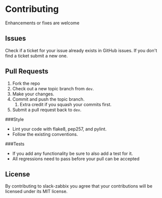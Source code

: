 # Contributing
Enhancements or fixes are welcome

## Issues
Check if a ticket for your issue already exists in GitHub issues. If you don't find a ticket submit a new one.

## Pull Requests
1. Fork the repo
1. Check out a new topic branch from `dev`.
1. Make your changes.
1. Commit and push the topic branch.
    1. Extra credit if you squash your commits first.
1. Submit a pull request back to `dev`.

###Style
- Lint your code with flake8, pep257, and pylint.
- Follow the existing conventions.

###Tests
- If you add any functionality be sure to also add a test for it.
- All regressions need to pass before your pull can be accepted

## License
By contributing to slack-zabbix you agree that your contributions will be licensed under its MIT license.
